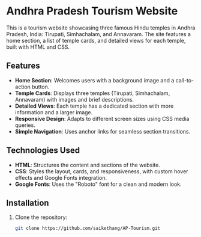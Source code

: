 # Andhra Pradesh Tourism Website

This is a tourism website showcasing three famous Hindu temples in Andhra Pradesh, India: Tirupati, Simhachalam, and Annavaram. The site features a home section, a list of temple cards, and detailed views for each temple, built with HTML and CSS.

## Features
- **Home Section**: Welcomes users with a background image and a call-to-action button.
- **Temple Cards**: Displays three temples (Tirupati, Simhachalam, Annavaram) with images and brief descriptions.
- **Detailed Views**: Each temple has a dedicated section with more information and a larger image.
- **Responsive Design**: Adapts to different screen sizes using CSS media queries.
- **Simple Navigation**: Uses anchor links for seamless section transitions.

## Technologies Used
- **HTML**: Structures the content and sections of the website.
- **CSS**: Styles the layout, cards, and responsiveness, with custom hover effects and Google Fonts integration.
- **Google Fonts**: Uses the "Roboto" font for a clean and modern look.

## Installation
1. Clone the repository:
   ```bash
   git clone https://github.com/saikethang/AP-Tourism.git
